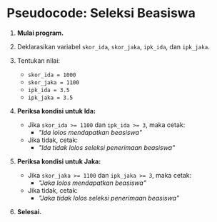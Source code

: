 # Pseudocode: Seleksi Beasiswa

1. **Mulai program.**
2. Deklarasikan variabel `skor_ida`, `skor_jaka`, `ipk_ida`, dan `ipk_jaka`.
3. Tentukan nilai:
   - `skor_ida = 1000`
   - `skor_jaka = 1100`
   - `ipk_ida = 3.5`
   - `ipk_jaka = 3.5`
4. **Periksa kondisi untuk Ida:**
   - Jika `skor_ida >= 1100` dan `ipk_ida >= 3`, maka cetak:
     - _"Ida lolos mendapatkan beasiswa"_
   - Jika tidak, cetak:
     - _"Ida tidak lolos seleksi penerimaan beasiswa"_

5. **Periksa kondisi untuk Jaka:**
   - Jika `skor_jaka >= 1100` dan `ipk_jaka >= 3`, maka cetak:
     - _"Jaka lolos mendapatkan beasiswa"_
   - Jika tidak, cetak:
     - _"Jaka tidak lolos seleksi penerimaan beasiswa"_

6. **Selesai.**
